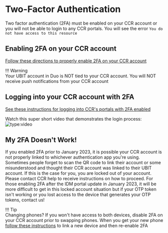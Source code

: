 # Two-Factor Authentication

Two factor authentication (2FA) must be enabled on your CCR account or you will not be able to login to any CCR portals.  You will see the error `You do not have access to this resource`

## Enabling 2FA on your CCR account  
[Follow these directions to properly enable 2FA on your CCR account](portals/idm/#enabling-two-factor-authentication)

!!! Warning  
    Your UBIT account in Duo is NOT tied to your CCR account.  You will NOT receive push notifications from your CCR account  

## Logging into your CCR account with 2FA  

[See these instructions for logging into CCR's portals with 2FA enabled](/portals/idm/#logging-in-with-two-factor-authentication)

Watch this super short video that demonstrates the login process:  
![type:video](https://youtube.com/embed/g6hWYooFKWE)  

## My 2FA Doesn't Work!  

If you enabled 2FA prior to January 2023, it is possible your CCR account is not properly linked to whichever authentication app you're using.  Sometimes people forget to scan the QR code to link their account or some misunderstood and thought their CCR account was linked to their UBIT account.  If this is the case for you, you are locked out of your account.  Please contact CCR help to receive instructions on how to proceed.  For those enabling 2FA after the IDM portal update in January 2023, it will be more difficult to get in this locked account situation but if your OTP token isn't working or you lost access to the device that generates your OTP tokens, contact us!

!!! Tip  
    Changing phones? If you won't have access to both devices, disable 2FA on your CCR account prior to swapping phones. When you get your new phone [follow these instructions](/portals/idm#managing-tokens-for-devices) to link a new device and then re-enable 2FA  
